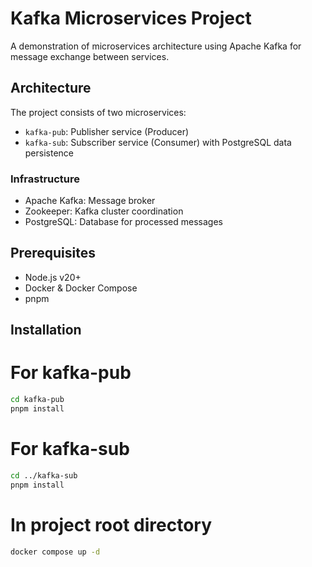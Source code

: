 # Kafka Microservices Project

A demonstration of microservices architecture using Apache Kafka for message exchange between services.

## Architecture

The project consists of two microservices:
- `kafka-pub`: Publisher service (Producer)
- `kafka-sub`: Subscriber service (Consumer) with PostgreSQL data persistence

### Infrastructure
- Apache Kafka: Message broker
- Zookeeper: Kafka cluster coordination
- PostgreSQL: Database for processed messages

## Prerequisites

- Node.js v20+
- Docker & Docker Compose
- pnpm

## Installation

# For kafka-pub
```bash
cd kafka-pub
pnpm install
```

# For kafka-sub
```bash
cd ../kafka-sub
pnpm install
```

# In project root directory
```bash
docker compose up -d
```
